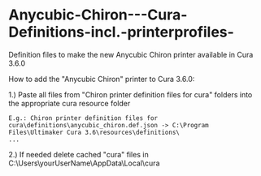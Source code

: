# Anycubic-Chiron---Cura-Definitions-incl.-printerprofiles-
Definition files to make the new Anycubic Chiron printer available in Cura 3.6.0 

How to add the "Anycubic Chiron" printer to Cura 3.6.0:  

1.) Paste all files from "Chiron printer definition files for cura" folders into the appropriate cura resource folder 

    E.g.: Chiron printer definition files for cura\definitions\anycubic_chiron.def.json -> C:\Program Files\Ultimaker Cura 3.6\resources\definitions\
    ... 
    
2.) If needed delete cached "cura" files in C:\Users\yourUserName\AppData\Local\cura 
